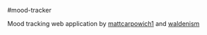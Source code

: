 #mood-tracker

Mood tracking web application by [mattcarpowich1](https://github.com/mattcarpowich1) and [waldenism](https://github.com/waldenism)
